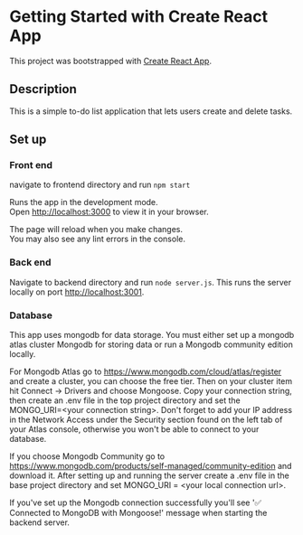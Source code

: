 
# Getting Started with Create React App

This project was bootstrapped with [Create React App](https://github.com/facebook/create-react-app).

## Description

This is a simple to-do list application that lets users create and delete tasks.

## Set up

### Front end
navigate to frontend directory and run `npm start`

Runs the app in the development mode.\
Open [http://localhost:3000](http://localhost:3000) to view it in your browser.

The page will reload when you make changes.\
You may also see any lint errors in the console.

### Back end
Navigate to backend directory and run `node server.js`. This runs the server locally on port [http://localhost:3001](http://localhost:3001).

### Database
This app uses mongodb for data storage. You must either set up a mongodb atlas cluster Mongodb for storing data or run a Mongodb community edition locally.

For Mongodb Atlas go to https://www.mongodb.com/cloud/atlas/register and create a cluster, you can choose the free tier. Then on your cluster item hit Connect -> Drivers and choose Mongoose.
Copy your connection string, then create an .env file in the top project directory and set the MONGO_URI=\<your connection string\>. Don't forget to add your IP address in the Network Access under the Security section
found on the left tab of your Atlas console, otherwise you won't be able to connect to your database.

If you choose Mongodb Community go to https://www.mongodb.com/products/self-managed/community-edition and download it. After setting up and running the server create a .env file in the base project directory and 
set MONGO_URI = \<your local connection url\>.

If you've set up the Mongodb connection successfully you'll see '✅ Connected to MongoDB with Mongoose!' message when starting the backend server.